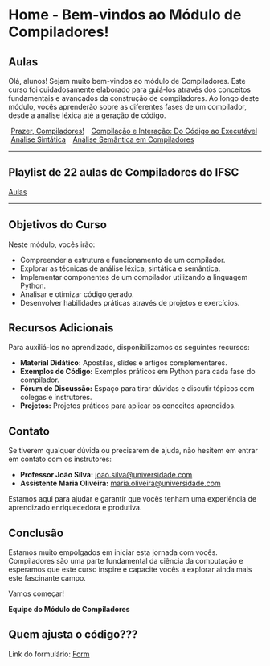 # Home - Bem-vindos ao Módulo de Compiladores!

## Aulas

Olá, alunos! Sejam muito bem-vindos ao módulo de Compiladores. Este curso foi cuidadosamente elaborado para guiá-los através dos conceitos fundamentais e avançados da construção de compiladores. Ao longo deste módulo, vocês aprenderão sobre as diferentes fases de um compilador, desde a análise léxica até a geração de código.

<a href="/compiladores/aula1" class="btn btn-info" style="width: 100%; margin: 5px;">Prazer, Compiladores!</a>
<a href="/compiladores/aula2" class="btn btn-info" style="width: 100%; margin: 5px;">Compilação e Interação: Do Código ao Executável</a>
<a href="/compiladores/aula3" class="btn btn-info" style="width: 100%; margin: 5px;">Análise Sintática</a>
<a href="/compiladores/aula4" class="btn btn-info" style="width: 100%; margin: 5px;">Análise Semântica em Compiladores</a>

---

## Playlist de 22 aulas de Compiladores do IFSC

<div class="container mt-5">
    <a href="https://www.youtube.com/playlist?list=PLzQ6XQkjUvZ-_oJbCrOplrsooavy1FqDj" class="btn btn-neutral" target="_blank">Aulas</a>
</div>

---

## Objetivos do Curso

Neste módulo, vocês irão:

- Compreender a estrutura e funcionamento de um compilador.
- Explorar as técnicas de análise léxica, sintática e semântica.
- Implementar componentes de um compilador utilizando a linguagem Python.
- Analisar e otimizar código gerado.
- Desenvolver habilidades práticas através de projetos e exercícios.

## Recursos Adicionais

Para auxiliá-los no aprendizado, disponibilizamos os seguintes recursos:

- **Material Didático:** Apostilas, slides e artigos complementares.
- **Exemplos de Código:** Exemplos práticos em Python para cada fase do compilador.
- **Fórum de Discussão:** Espaço para tirar dúvidas e discutir tópicos com colegas e instrutores.
- **Projetos:** Projetos práticos para aplicar os conceitos aprendidos.

## Contato

Se tiverem qualquer dúvida ou precisarem de ajuda, não hesitem em entrar em contato com os instrutores:

- **Professor João Silva:** joao.silva@universidade.com
- **Assistente Maria Oliveira:** maria.oliveira@universidade.com

Estamos aqui para ajudar e garantir que vocês tenham uma experiência de aprendizado enriquecedora e produtiva.

## Conclusão

Estamos muito empolgados em iniciar esta jornada com vocês. Compiladores são uma parte fundamental da ciência da computação e esperamos que este curso inspire e capacite vocês a explorar ainda mais este fascinante campo.

Vamos começar!

**Equipe do Módulo de Compiladores**

## Quem ajusta o código???

Link do formulário: [Form](https://docs.google.com/forms/d/e/1FAIpQLSe34givDaIYw8ievzqbbqYDMIOQNJbTXMXcvKshXXXj67N7Ug/viewform?usp=sf_link)
